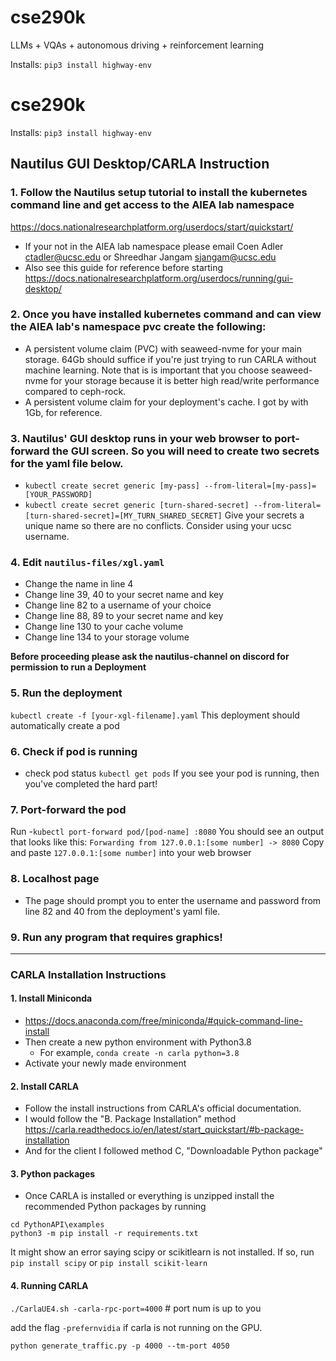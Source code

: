 # cse290k
LLMs + VQAs + autonomous driving + reinforcement learning

Installs:
```pip3 install highway-env```

# cse290k

Installs:
```pip3 install highway-env```

## Nautilus GUI Desktop/CARLA Instruction

### 1. Follow the Nautilus setup tutorial to install the kubernetes command line and get access to the AIEA lab namespace

https://docs.nationalresearchplatform.org/userdocs/start/quickstart/

- If your not in the AIEA lab namespace please email Coen Adler <ctadler@ucsc.edu> or Shreedhar Jangam <sjangam@ucsc.edu>
- Also see this guide for reference before starting 
https://docs.nationalresearchplatform.org/userdocs/running/gui-desktop/

### 2. Once you have installed kubernetes command and can view the AIEA lab's namespace pvc create the following:
- A persistent volume claim (PVC) with seaweed-nvme for your main storage. 64Gb should suffice if you're just trying to run CARLA without machine learning. Note that is is important that you choose seaweed-nvme for your storage because it is better high read/write performance compared to ceph-rock. 
- A persistent volume claim for your deployment's cache. I got by with 1Gb, for reference. 

### 3. Nautilus' GUI desktop runs in your web browser to port-forward the GUI screen. So you will need to create two secrets for the yaml file below.
- `kubectl create secret generic [my-pass] --from-literal=[my-pass]=[YOUR_PASSWORD]`
- `kubectl create secret generic [turn-shared-secret] --from-literal=[turn-shared-secret]=[MY_TURN_SHARED_SECRET]`
Give your secrets a unique name so there are no conflicts. Consider using your ucsc username.

### 4. Edit `nautilus-files/xgl.yaml`
- Change the name in line 4
- Change line 39, 40 to your secret name and key
- Change line 82 to a username of your choice
- Change line 88, 89 to your secret name and key
- Change line 130 to your cache volume
- Change line 134 to your storage volume

**Before proceeding please ask the nautilus-channel on discord for permission to run a Deployment**

### 5. Run the deployment
`kubectl create -f [your-xgl-filename].yaml`
This deployment should automatically create a pod

### 6. Check if pod is running
- check pod status `kubectl get pods`
If you see your pod is running, then you've completed the hard part!

### 7. Port-forward the pod
Run
-`kubectl port-forward pod/[pod-name] :8080`
You should see an output that looks like this: `Forwarding from 127.0.0.1:[some number] -> 8080`
Copy and paste `127.0.0.1:[some number]` into your web browser 

### 8. Localhost page 
- The page should prompt you to enter the username and password from line 82 and 40 from the deployment's yaml file. 

### 9. Run any program that requires graphics! 

---

### CARLA Installation Instructions

#### 1. Install Miniconda
- https://docs.anaconda.com/free/miniconda/#quick-command-line-install
- Then create a new python environment with Python3.8
    - For example, `conda create -n carla python=3.8`
- Activate your newly made environment

#### 2. Install CARLA
- Follow the install instructions from CARLA's official documentation.
- I would follow the "B. Package Installation" method
https://carla.readthedocs.io/en/latest/start_quickstart/#b-package-installation
- And for the client I followed method C, "Downloadable Python package"

#### 3. Python packages
- Once CARLA is installed or everything is unzipped install the recommended Python packages by running
```
cd PythonAPI\examples
python3 -m pip install -r requirements.txt 
```
It might show an error saying scipy or scikitlearn is not installed. If so, run `pip install scipy` or `pip install scikit-learn`

#### 4. Running CARLA 

`./CarlaUE4.sh -carla-rpc-port=4000` # port num is up to you

add the flag `-prefernvidia` if carla is not running on the GPU.

`python generate_traffic.py -p 4000 --tm-port 4050`
